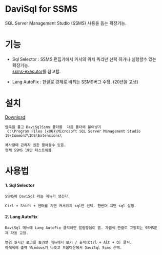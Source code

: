 # DaviSql for SSMS
SQL Server Management Studio (SSMS) 사용을 돕는 확장기능.


# 기능
- Sql Selector : SSMS 편집기에서 커서의 위치 쿼리만 선택 하거나 실행할수 있는 확장기능.  
                [ssms-executor](https://github.com/devvcat/ssms-executor)를 참고함.

- Lang AutoFix : 한글로 강제로 바뀌는 SSMS버그 수정. (20년을 고생)

# 설치
[Download](https://github.com/grimhang/DaviSqlSsms/releases/download/V0.9.2/DaviSqlSsms_V0.9.2.zip)
           
    압축을 풀고 DaviSqlSsms 폴더를  다음 폴더에 붙여넣기  
     C:\Program Files (x86)\Microsoft SQL Server Management Studio 19\Common7\IDE\Extensions\  

    복사할때 관리자 권한 물어볼수 있음.  
    현재 SSMS 19만 테스트해봄


# 사용법

#### 1. Sql Selector
    SSMS에 DaviSql 라는 메뉴가 생긴다.  

    Ctrl + Shift + 엔터를 치면 커서위치 sql만 선택. 한번더 치면 sql 실행.

#### 2. Lang AutoFix
    DaviSql 메뉴에 Lang AutoFix 클릭하면 알림팝업이 뜸. 가끔씩 한글로 고정되는 SSMS문제 자동 교정.  

    변경 실시간 로그를 보려면 메뉴에서 보기 / 출력(Ctrl + Alt + O) 클릭. 
    아래쪽에 출력 Windows가 나오고 드롭다운에서 DaviSql Ssms 선택.